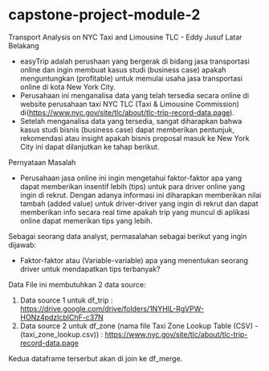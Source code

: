 # capstone-project-module-2
Transport Analysis on NYC Taxi and Limousine TLC - Eddy Jusuf
Latar Belakang
- easyTrip adalah perushaan yang bergerak di bidang jasa transportasi online dan ingin membuat kasus studi (business case) apakah menguntungkan (profitable) untuk memulai usaha jasa transportasi online di kota New York City.
- Perusahaan ini menganalisa data yang telah tersedia secara online di website perusahaan taxi NYC TLC (Taxi & Limousine Commission) di(https://www.nyc.gov/site/tlc/about/tlc-trip-record-data.page). 
- Setelah menganalisa data yang tersedia, sangat diharapkan bahwa kasus studi bisnis (business case) dapat memberikan pentunjuk, rekomendasi atau insight apakah bisnis proposal masuk ke New York City ini dapat dilanjutkan ke tahap berikut.

Pernyataan Masalah
- Perusahaan jasa online ini ingin mengetahui faktor-faktor apa yang dapat memberikan insentif lebih (tips) untuk para driver online yang ingin di rekrut. Dengan adanya informasi ini diharapkan memberikan nilai tambah (added value) untuk driver-driver yang ingin di rekrut dan dapat memberikan info secara real time apakah trip yang muncul di aplikasi online dapat memerikan tips yang lebih. 

Sebagai seorang data analyst, permasalahan sebagai berikut yang ingin dijawab:
- Faktor-faktor atau (Variable-variable) apa yang menentukan seorang driver untuk mendapatkan tips terbanyak?

Data
File ini membutuhkan 2 data source:
1. Data source 1 untuk df_trip : https://drive.google.com/drive/folders/1NYHIL-RgVPW-HONz4pdzlcbIChF-c37N
2. Data source 2 untuk df_zone (nama file Taxi Zone Lookup Table (CSV) - (taxi_zone_lookup.csv))  : https://www.nyc.gov/site/tlc/about/tlc-trip-record-data.page

Kedua dataframe terserbut akan di join ke df_merge.


